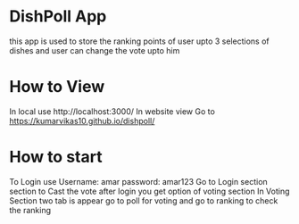 # DishPoll App
this app is used to store the ranking points of user upto 3 selections of dishes and user can change the vote upto him

# How to View
In local use http://localhost:3000/
In website view Go to https://kumarvikas10.github.io/dishpoll/

# How to start
To Login use Username: amar password: amar123
Go to Login section section to Cast the vote 
after login you get option of voting section 
In Voting Section two tab is appear go to poll for voting and go to ranking to check the ranking
